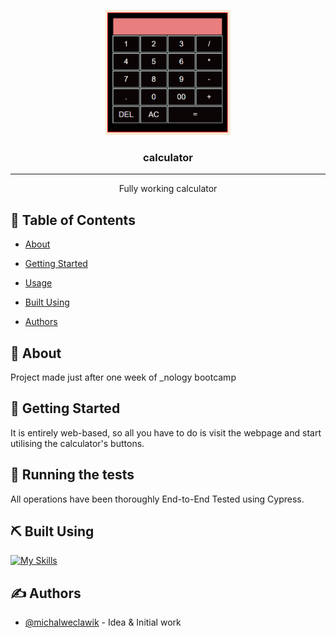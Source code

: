 <p align="center">
  <a href="" rel="noopener">
 <img width=200px height=200px src="src\img\calculator.PNG" alt="Project logo"></a>
</p>

<h3 align="center">calculator</h3>

<div align="center">

</div>

---

<p align="center"> Fully working calculator 
    <br> 
</p>

## 📝 Table of Contents

- [About](#about)
- [Getting Started](#getting_started)

- [Usage](#usage)
- [Built Using](#built_using)

- [Authors](#authors)

## 🧐 About <a name = "about"></a>

Project made just after one week of \_nology bootcamp

## 🏁 Getting Started <a name = "getting_started"></a>

It is entirely web-based, so all you have to do is visit the webpage and start utilising the calculator's buttons.

## 🔧 Running the tests <a name = "tests"></a>

All operations have been thoroughly End-to-End Tested using Cypress.

## ⛏️ Built Using <a name = "built_using"></a>

[![My Skills](https://skills.thijs.gg/icons?i=js,sass,git,html,css)](https://skills.thijs.gg)

## ✍️ Authors <a name = "authors"></a>

- [@michalweclawik](https://github.com/michalweclawik) - Idea & Initial work
